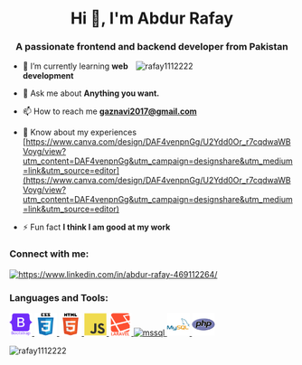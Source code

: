 <h1 align="center">Hi 👋, I'm Abdur Rafay</h1>
<h3 align="center">A passionate frontend and backend developer from Pakistan</h3>

 <img align="right" width="280" src="https://gomycode.com/wp-content/uploads/2023/09/39998-web-development.gif" alt="rafay1112222" />


- 🌱 I’m currently learning **web development**

- 💬 Ask me about **Anything you want.**

- 📫 How to reach me **gaznavi2017@gmail.com**

- 📄 Know about my experiences [https://www.canva.com/design/DAF4venpnGg/U2Ydd0Or_r7cqdwaWBVoyg/view?utm_content=DAF4venpnGg&utm_campaign=designshare&utm_medium=link&utm_source=editor](https://www.canva.com/design/DAF4venpnGg/U2Ydd0Or_r7cqdwaWBVoyg/view?utm_content=DAF4venpnGg&utm_campaign=designshare&utm_medium=link&utm_source=editor)

- ⚡ Fun fact **I think I am good at my work**

<h3 align="left">Connect with me:</h3>
<p align="left">
<a href="https://linkedin.com/in/https://www.linkedin.com/in/abdur-rafay-469112264/" target="blank"><img align="center" src="https://raw.githubusercontent.com/rahuldkjain/github-profile-readme-generator/master/src/images/icons/Social/linked-in-alt.svg" alt="https://www.linkedin.com/in/abdur-rafay-469112264/" height="30" width="40" /></a>
</p>

<h3 align="left">Languages and Tools:</h3>
<p align="left"> <a href="https://getbootstrap.com" target="_blank" rel="noreferrer"> <img src="https://raw.githubusercontent.com/devicons/devicon/master/icons/bootstrap/bootstrap-plain-wordmark.svg" alt="bootstrap" width="40" height="40"/> </a> <a href="https://www.w3schools.com/css/" target="_blank" rel="noreferrer"> <img src="https://raw.githubusercontent.com/devicons/devicon/master/icons/css3/css3-original-wordmark.svg" alt="css3" width="40" height="40"/> </a> <a href="https://www.w3.org/html/" target="_blank" rel="noreferrer"> <img src="https://raw.githubusercontent.com/devicons/devicon/master/icons/html5/html5-original-wordmark.svg" alt="html5" width="40" height="40"/> </a> <a href="https://developer.mozilla.org/en-US/docs/Web/JavaScript" target="_blank" rel="noreferrer"> <img src="https://raw.githubusercontent.com/devicons/devicon/master/icons/javascript/javascript-original.svg" alt="javascript" width="40" height="40"/> </a> <a href="https://laravel.com/" target="_blank" rel="noreferrer"> <img src="https://raw.githubusercontent.com/devicons/devicon/master/icons/laravel/laravel-plain-wordmark.svg" alt="laravel" width="40" height="40"/> </a> <a href="https://www.microsoft.com/en-us/sql-server" target="_blank" rel="noreferrer"> <img src="https://www.svgrepo.com/show/303229/microsoft-sql-server-logo.svg" alt="mssql" width="40" height="40"/> </a> <a href="https://www.mysql.com/" target="_blank" rel="noreferrer"> <img src="https://raw.githubusercontent.com/devicons/devicon/master/icons/mysql/mysql-original-wordmark.svg" alt="mysql" width="40" height="40"/> </a> <a href="https://www.php.net" target="_blank" rel="noreferrer"> <img src="https://raw.githubusercontent.com/devicons/devicon/master/icons/php/php-original.svg" alt="php" width="40" height="40"/> </a> </p>

<p><img align="center" src="https://github-readme-stats.vercel.app/api/top-langs?username=rafay1112222&show_icons=true&locale=en&layout=compact" alt="rafay1112222" /></p>
